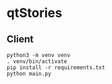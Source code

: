 # qtStories

## Client

```
python3 -m venv venv
. venv/bin/activate
pip install -r requirements.txt
python main.py
```